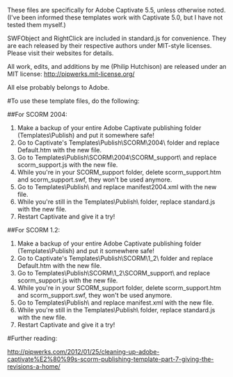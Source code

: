 These files are specifically for Adobe Captivate 5.5, unless otherwise noted. (I've been informed these templates work with Captivate 5.0, but I have not tested them myself.)

SWFObject and RightClick are included in standard.js for convenience. They are each released by their respective authors under MIT-style licenses. Please visit their websites for details.

All work, edits, and additions by me (Philip Hutchison) are released under an MIT license: http://pipwerks.mit-license.org/

All else probably belongs to Adobe.


#To use these template files, do the following:

##For SCORM 2004:
1. Make a backup of your entire Adobe Captivate publishing folder (Templates\Publish) and put it somewhere safe!
2. Go to Captivate's Templates\Publish\SCORM\2004\ folder and replace Default.htm with the new file.
3. Go to Templates\Publish\SCORM\2004\SCORM_support\ and replace scorm_support.js with the new file.
4. While you're in your SCORM_support folder, delete scorm_support.htm and scorm_support.swf, they won't be used anymore.
5. Go to Templates\Publish\ and replace manifest2004.xml with the new file.
6. While you're still in the Templates\Publish\ folder, replace standard.js with the new file.
7. Restart Captivate and give it a try!

##For SCORM 1.2:
1. Make a backup of your entire Adobe Captivate publishing folder (Templates\Publish) and put it somewhere safe!
2. Go to Captivate's Templates\Publish\SCORM\1_2\ folder and replace Default.htm with the new file.
3. Go to Templates\Publish\SCORM\1_2\SCORM_support\ and replace scorm_support.js with the new file.
4. While you're in your SCORM_support folder, delete scorm_support.htm and scorm_support.swf, they won't be used anymore.
5. Go to Templates\Publish\ and replace manifest.xml with the new file.
6. While you're still in the Templates\Publish\ folder, replace standard.js with the new file.
7. Restart Captivate and give it a try!

#Further reading:

http://pipwerks.com/2012/01/25/cleaning-up-adobe-captivate%E2%80%99s-scorm-publishing-template-part-7-giving-the-revisions-a-home/